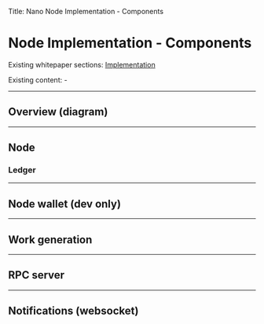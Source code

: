 Title: Nano Node Implementation - Components

# Node Implementation - Components

Existing whitepaper sections: [Implementation](/whitepaper/english/#implementation)

Existing content: -

---

## Overview (diagram)

---

## Node

### Ledger

---

## Node wallet (dev only)

---

## Work generation

---

## RPC server

---

## Notifications (websocket)
